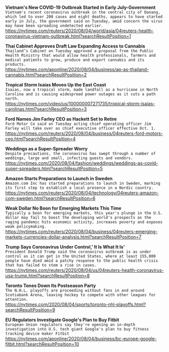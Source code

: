 **Vietnam's New COVID-19 Outbreak Started in Early July-Government**\
`Vietnam's recent coronavirus outbreak in the central city of Danang, which led to over 200 cases and eight deaths, appears to have started early in July, the government said on Tuesday, amid concern the virus may have been spreading undetected earlier.`\
https://nytimes.com/reuters/2020/08/04/world/asia/04reuters-health-coronavirus-vietnam-outbreak.html?searchResultPosition=1

**Thai Cabinet Approves Draft Law Expanding Access to Cannabis**\
`Thailand’s Cabinet on Tuesday approved a proposal from the Public Health Ministry that would allow health professionals, farmers and medical patients to grow, produce and export cannabis and its products.`\
https://nytimes.com/aponline/2020/08/04/business/ap-as-thailand-cannabis.html?searchResultPosition=2

**Tropical Storm Isaias Moves Up the East Coast**\
`Isaias, now a tropical storm, made landfall as a hurricane in North Carolina and is causing widespread power outages as it cuts a path north.`\
https://nytimes.com/video/us/100000007271735/tropical-storm-isaias-carolinas.html?searchResultPosition=3

**Ford Names Jim Farley CEO as Hackett Set to Retire**\
`Ford Motor Co said on Tuesday acting chief operating officer Jim Farley will take over as chief executive officer effective Oct. 1.`\
https://nytimes.com/reuters/2020/08/04/business/04reuters-ford-motors-ceo.html?searchResultPosition=4

**Weddings as a Super-Spreader Worry**\
`Despite precautions, the coronavirus has swept through a number of weddings, large and small, infecting guests and vendors.`\
https://nytimes.com/2020/08/04/fashion/weddings/weddings-as-covid-super-spreaders.html?searchResultPosition=5

**Amazon Starts Preparations to Launch in Sweden**\
`Amazon.com Inc has started preparations to launch in Sweden, marking its first step to establish a local presence in a Nordic country.`\
https://nytimes.com/reuters/2020/08/04/technology/04reuters-amazon-com-sweden.html?searchResultPosition=6

**Weak Dollar No Boon for Emerging Markets This Time**\
`Typically a boon for emerging markets, this year's plunge in the U.S. dollar may fail to boost the developing world's prospects as the raging pandemic hits economic activity, increases poverty and exposes weak policymaking.`\
https://nytimes.com/reuters/2020/08/04/business/04reuters-emerging-markets-currencies-dollar-analysis.html?searchResultPosition=7

**Trump Says Coronavirus Under Control,' It Is What It Is'**\
`President Donald Trump said the coronavirus outbreak is as under control as it can get in the United States, where at least 155,000 people have died amid a patchy response to the public health crisis that has failed to stem a rise in cases.    `\
https://nytimes.com/reuters/2020/08/04/us/04reuters-health-coronavirus-usa-trump.html?searchResultPosition=8

**Toronto Tones Down Its Postseason Party**\
`The N.H.L. playoffs are proceeding without fans in and around Scotiabank Arena, leaving hockey to compete with other leagues for attention.`\
https://nytimes.com/2020/08/04/sports/toronto-nhl-playoffs.html?searchResultPosition=9

**EU Regulators Investigate Google's Plan to Buy Fitbit**\
`European Union regulators say they're opening an in-depth investigation into U.S. tech giant Google's plan to buy fitness tracking device maker Fitbit `\
https://nytimes.com/aponline/2020/08/04/business/bc-europe-google-fitbit.html?searchResultPosition=10

